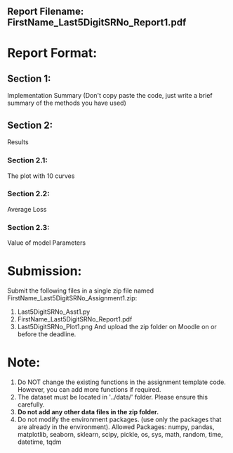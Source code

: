 ## Report Filename: FirstName_Last5DigitSRNo_Report1.pdf

# Report Format:

## Section 1:
Implementation Summary (Don't copy paste the code, just write a brief summary of the methods you have used)

## Section 2:
Results
### Section 2.1:
The plot with 10 curves
### Section 2.2:
Average Loss
### Section 2.3:
Value of model Parameters

# Submission:
Submit the following files in a single zip file named FirstName_Last5DigitSRNo_Assignment1.zip:
1. Last5DigitSRNo_Asst1.py
2. FirstName_Last5DigitSRNo_Report1.pdf
3. Last5DigitSRNo_Plot1.png
And upload the zip folder on Moodle on or before the deadline.

# Note:
1. Do NOT change the existing functions in the assignment template code. However, you can add more functions if required.
2. The dataset must be located in '../data/' folder. Please ensure this carefully.
3. **Do not add any other data files in the zip folder.**
4. Do not modify the environment packages. (use only the packages that are already in the environment). Allowed Packages: numpy, pandas, matplotlib, seaborn, sklearn, scipy, pickle, os, sys, math, random, time, datetime, tqdm
